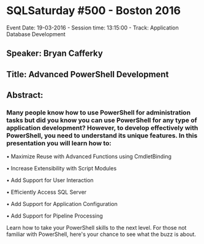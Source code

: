# SQLSaturday #500 - Boston 2016
Event Date: 19-03-2016 - Session time: 13:15:00 - Track: Application  Database Development
## Speaker: Bryan Cafferky
## Title: Advanced PowerShell Development
## Abstract:
### Many people know how to use PowerShell for administration tasks but did you know you can use PowerShell for any type of application development? However, to develop effectively with PowerShell, you need to understand its unique features. In this presentation you will learn how to:

• Maximize Reuse with Advanced Functions using CmdletBinding

• Increase Extensibility with Script Modules

• Add Support for User Interaction

• Efficiently Access SQL Server

• Add Support for Application Configuration

• Add Support for Pipeline Processing

Learn how to take your PowerShell skills to the next level. For those not familiar with PowerShell, here's your chance to see what the buzz is about.

